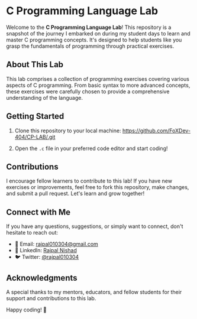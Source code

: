# C Programming Language Lab

Welcome to the **C Programming Language Lab**! This repository is a snapshot of the journey I embarked on during my student days to learn and master C programming concepts. It's designed to help students like you grasp the fundamentals of programming through practical exercises.

## About This Lab

This lab comprises a collection of programming exercises covering various aspects of C programming. From basic syntax to more advanced concepts, these exercises were carefully chosen to provide a comprehensive understanding of the language.

## Getting Started

1. Clone this repository to your local machine: https://github.com/FoXDev-404/CP-LAB/.git

2. Open the `.c` file in your preferred code editor and start coding!

## Contributions

I encourage fellow learners to contribute to this lab! If you have new exercises or improvements, feel free to fork this repository, make changes, and submit a pull request. Let's learn and grow together!

## Connect with Me

If you have any questions, suggestions, or simply want to connect, don't hesitate to reach out:

- 📧 Email: rajpal010304@gmail.com
- 💼 LinkedIn: [Rajpal Nishad](https://www.linkedin.com/in/rajpalnishad/)
- 🐦 Twitter: [@rajpal010304](https://twitter.com/rajpa010304)

## Acknowledgments

A special thanks to my mentors, educators, and fellow students for their support and contributions to this lab.

Happy coding! 🌟
